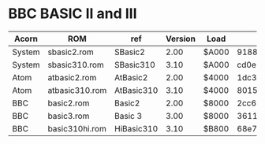 # BBC BASIC II and III

| Acorn | ROM | ref | Version | Load | MD5|
| --- | --- | --- | --- | --- | --- |
| System | sbasic2.rom    | SBasic2    | 2.00 | $A000 | 91887b03fcffc3dcec8ce1df68114e0d |
| System | sbasic310.rom  | SBasic310  | 3.10 | $A000 | cd0e14dd146325c39f6ea80e17faf299 |
| Atom   | atbasic2.rom   | AtBasic2   | 2.00 | $4000 | 1dc3c3d879d0ecb29f27f7cb333df6cc |
| Atom   | atbasic310.rom | AtBasic310 | 3.10 | $4000 | 801557a7eb8f89fac76855291edace10 |
| BBC    | basic2.rom     | Basic2     | 2.00 | $8000 | 2cc67be4624df4dc66617742571a8e3d |
| BBC    | basic3.rom     | Basic 3    | 3.00 | $8000 | 361148f2ae1cb2c87885bcb463d9e74c |
| BBC    | basic310hi.rom | HiBasic310 | 3.10 | $B800 | 68e79c8b6f46aa4f07a6dd687897229c |

